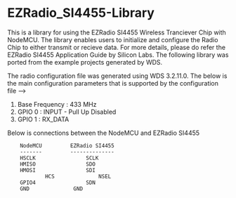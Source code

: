 # EZRadio_SI4455-Library
This is a library for using the EZRadio SI4455 Wireless Tranciever Chip with
NodeMCU. The library enables users to initialize and configure the Radio Chip to
either transmit or recieve data. For more details, please do refer the EZRadio 
SI4455 Application Guide by Silicon Labs. The following library was ported from the
example projects generated by WDS.

The radio configuration file was generated using WDS 3.2.11.0. The below is the
main configuration parameters that is supported by the configuration file -->
  1. Base Frequency	:	433 MHz
  2. GPIO 0		:	INPUT - Pull Up Disabled
  3. GPIO 1		:	RX_DATA

Below is connections between the NodeMCU and EZRadio SI4455
  		
		NodeMCU			EZRadio SI4455
		-------			--------------
		HSCLK			     SCLK
		HMISO			     SDO
		HMOSI			     SDI
                HCS			     NSEL
		GPIO4			     SDN
		GND			     GND			    
